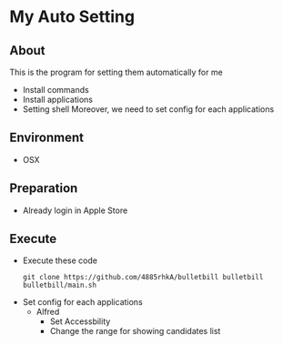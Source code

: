 My Auto Setting
===============================

About
-------------------------------
This is the program for setting them automatically for me
+ Install commands
+ Install applications
+ Setting shell
Moreover, we need to set config for each applications

Environment
-------------------------------
* OSX

Preparation
-------------------------------
* Already login in Apple Store

Execute
-------------------------------
+ Execute these code  
    ```
    git clone https://github.com/4885rhkA/bulletbill bulletbill
    bulletbill/main.sh
    ```
+ Set config for each applications
  * Alfred
    * Set Accessbility
    *  Change the range for showing candidates list
